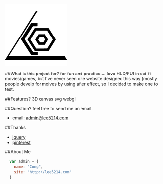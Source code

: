 ![lee5214](resource/images/logo/logo_lee_black2.png)

##What is this project for?
for fun and practice....
love HUD/FUI in sci-fi movies/games, but I've never seen one website designed this way (mostly people develp for moives by using after effect, so I decided to make one to test.

##Features?
3D canvas svg webgl

##Question?
feel free to send me an email.

* email: admin@lee5214.com


##Thanks

* [jquery](http://jquery.com)
* [pinterest](http://pinterest.com)

##About Me

```javascript
  var admin = {
    name: "Cong",
    site: "http://lee5214.com"
  }
```
